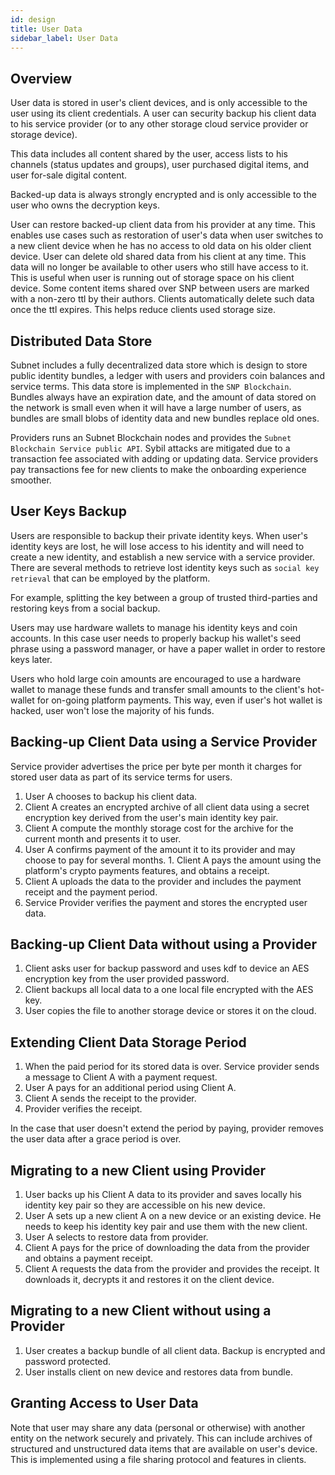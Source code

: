 ```yaml
---
id: design
title: User Data
sidebar_label: User Data
---
```


## Overview
User data is stored in user's client devices, and is only accessible to the user using its client credentials.
A user can security backup his client data to his service provider (or to any other storage cloud service provider or storage device).

This data includes all content shared by the user, access lists to his channels (status updates and groups), user purchased digital items, and user for-sale digital content.

Backed-up data is always strongly encrypted and is only accessible to the user who owns the decryption keys.

User can restore backed-up client data from his provider at any time. This enables use cases such as restoration of user's data when user switches to a new client device when he has no access to old data on his older client device.
User can delete old shared data from his client at any time. This data will no longer be available to other users who still have access to it. This is useful when user is running out of storage space on his client device.
Some content items shared over SNP between users are marked with a non-zero ttl by their authors. Clients automatically delete such data once the ttl expires. This helps reduce clients used storage size.

## Distributed Data Store
Subnet includes a fully decentralized data store which is design to store public identity bundles, a ledger with users and providers coin balances and service terms. This data store is implemented in the `SNP Blockchain`. Bundles always have an expiration date, and the amount of data stored on the network is small even when it will have a large number of users, as bundles are small blobs of identity data and new bundles replace old ones.

 Providers runs an Subnet Blockchain nodes and provides the `Subnet Blockchain Service public API`. Sybil attacks are mitigated due to a transaction fee associated with adding or updating data. Service providers pay transactions fee for new clients to make the onboarding experience smoother.

## User Keys Backup
Users are responsible to backup their private identity keys. When user's identity keys are lost, he will lose access to his identity and will need to create a new identity, and establish a new service with a service provider.
There are several methods to retrieve lost identity keys such as `social key retrieval` that can be employed by the platform.

For example, splitting the key between a group of trusted third-parties and restoring keys from a social backup.

Users may use hardware wallets to manage his identity keys and coin accounts. In this case user needs to properly backup his wallet's seed phrase using a password manager, or have a paper wallet in order to restore keys later.

Users who hold large coin amounts are encouraged to use a hardware wallet to manage these funds and transfer small amounts to the client's hot-wallet for on-going platform payments. This way, even if user's hot wallet is hacked, user won't lose the majority of his funds.

## Backing-up Client Data using a Service Provider
Service provider advertises the price per byte per month it charges for stored user data as part of its service terms for users.

1. User A chooses to backup his client data.
1. Client A creates an encrypted archive of all client data using a secret encryption key derived from the user's main identity key pair.
1. Client A compute the monthly storage cost for the archive for the current month and presents it to user.
1. User A confirms payment of the amount it to its provider and may choose to pay for several months.
1. Client A pays the amount using the platform's crypto payments features, and obtains a receipt.
1. Client A uploads the data to the provider and includes the payment receipt and the payment period.
1. Service Provider verifies the payment and stores the encrypted user data.

## Backing-up Client Data without using a Provider
1. Client asks user for backup password and uses kdf to device an AES encryption key from the user provided password.
1. Client backups all local data to a one local file encrypted with the AES key.
1. User copies the file to another storage device or stores it on the cloud.

## Extending Client Data Storage Period
1. When the paid period for its stored data is over. Service provider sends a message to Client A with a payment request.
1. User A pays for an additional period using Client A.
1. Client A sends the receipt to the provider.
1. Provider verifies the receipt.

In the case that user doesn't extend the period by paying, provider removes the user data after a grace period is over.

## Migrating to a new Client using Provider
1. User backs up his Client A data to its provider and saves locally his identity key pair so they are accessible on his new device.
1. User A sets up a new client A on a new device or an existing device. He needs to keep his identity key pair and use them with the new client.
1. User A selects to restore data from provider.
1. Client A pays for the price of downloading the data from the provider and obtains a payment receipt.
1. Client A requests the data from the provider and provides the receipt. It downloads it, decrypts it and restores it on the client device.

## Migrating to a new Client without using a Provider
1. User creates a backup bundle of all client data. Backup is encrypted and password protected.
2. User installs client on new device and restores data from bundle.

## Granting Access to User Data
Note that user may share any data (personal or otherwise) with another entity on the network securely and privately. This can include archives of structured and unstructured data items that are available on user's device. This is implemented using a file sharing protocol and features in clients.
